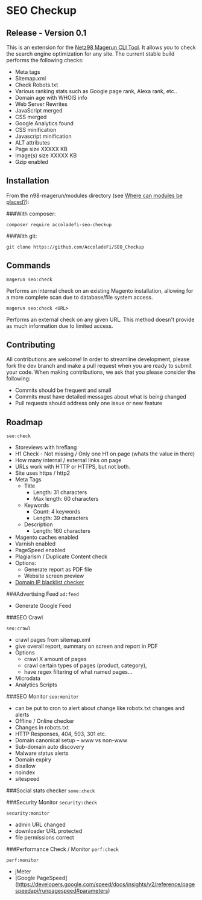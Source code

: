 SEO Checkup
=========
## Release - Version 0.1

This is an extension for the [Netz98 Magerun CLI Tool](https://github.com/netz98/n98-magerun). It allows you to check the search engine optimization for any site. The current stable build performs the following checks:

* Meta tags
* Sitemap.xml
* Check Robots.txt 
* Various ranking stats such as Google page rank, Alexa rank, etc..
* Domain age with WHOIS info
* Web Server Rewrites
* JavaScript merged
* CSS merged
* Google Analytics found
* CSS minification
* Javascript minification
* ALT attributes
* Page size XXXXX KB
* Image(s) size XXXXX KB
* Gzip enabled

Installation
------------
From the n98-magerun/modules directory (see [Where can modules be placed?](https://github.com/netz98/n98-magerun/wiki/Modules#where-can-modules-be-placed)):

###With composer:

`composer require accoladefi-seo-checkup`

###With git:

`git clone https://github.com/AccoladeFi/SEO_Checkup`

Commands
------------
`magerun seo:check`

Performs an internal check on an existing Magento installation, allowing for a more complete scan due to database/file system access.

 `magerun seo:check <URL>`

Performs an external check on any given URL. This method doesn't provide as much information due to limited access.

Contributing
--------------
All contributions are welcome! In order to streamline development, please fork the dev branch and make a pull request when you are ready to submit your code. When making contributions, we ask that you please consider the following:

* Commits should be frequent and small
* Commits must have detailed messages about what is being changed
* Pull requests should address only one issue or new feature

Roadmap
----------
`seo:check`

* Storeviews with hreflang
* H1 Check - Not missing / Only one H1 on page (whats the value in there)
* How many internal / external links on page
* URLs work with HTTP or HTTPS, but not both.
* Site uses https / http2
* Meta Tags
  - Title
    * Length: 31 characters
    * Max length: 60 characters
  - Keywords
    * Count: 4 keywords
    * Length: 39 characters
  - Description
    * Length: 160 characters
* Magento caches enabled
* Varnish enabled
* PageSpeed enabled
* Plagiarism / Duplicate Content check
* Options:
  - Generate report as PDF file
  - Website screen preview
* [Domain IP blacklist checker](https://developers.google.com/speed/docs/insights/v2/reference/pagespeedapi/runpagespeed#parameters )

 
###Advertising Feed
`ad:feed`

* Generate Google Feed

###SEO Crawl 

`seo:crawl`

* crawl pages from sitemap.xml 
* give overall report, summary on screen and report in PDF
* Options 
  - crawl X amount of pages
  - crawl certain types of pages (product, category),
  - have regex filtering of what named pages...
* Microdata
* Analytics Scripts

###SEO Monitor
`seo:monitor`

* can be put to cron to alert about change like robotx.txt changes and alerts
* Offline / Online checker
* Changes in robots.txt
* HTTP Responses, 404, 503, 301 etc.
* Domain canonical setup – www vs non-www
* Sub-domain auto discovery
* Malware status alerts
* Domain expiry
* disallow
* noindex
* sitespeed

###Social stats checker
`some:check`

###Security Monitor
`security:check`

`security:monitor`

* admin URL changed
* downloader URL protected
* file permissions correct

###Performance Check / Monitor
`perf:check`

`perf:monitor`

* jMeter
* [Google PageSpeed] (https://developers.google.com/speed/docs/insights/v2/reference/pagespeedapi/runpagespeed#parameters)
